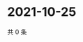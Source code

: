 # 2021-10-25

共 0 条

<!-- BEGIN WEIBO -->
<!-- 最后更新时间 Mon Oct 25 2021 08:41:21 GMT+0800 (China Standard Time) -->

<!-- END WEIBO -->
